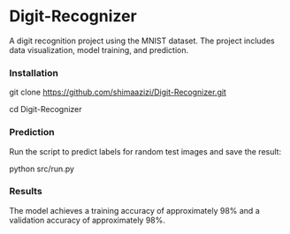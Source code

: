 # Digit-Recognizer
A digit recognition project using the MNIST dataset. The project includes data visualization, model training, and prediction.

### Installation
git clone https://github.com/shimaazizi/Digit-Recognizer.git

cd Digit-Recognizer

### Prediction
Run the script to predict labels for random test images and save the result:

python src/run.py

### Results
The model achieves a training accuracy of approximately 98% and a validation accuracy of approximately 98%.
